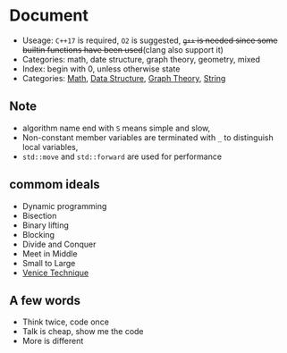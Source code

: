 # Document

- Useage: `C++17` is required, `O2` is suggested, ~~`g++` is needed since some builtin functions have been used~~(clang also support it)
- Categories: math, date structure, graph theory, geometry, mixed
- Index: begin with 0, unless otherwise state
- Categories: [Math](math/basic.md), [Data Structure](dataStructure.md), [Graph Theory](graph.md), [String](string.md)

## Note

- algorithm name end with `S` means simple and slow, 
- Non-constant member variables are terminated with `_` to distinguish local variables,
- `std::move` and `std::forward` are used for performance

## commom ideals

- Dynamic programming
- Bisection
- Binary lifting
- Blocking
- Divide and Conquer
- Meet in Middle
- Small to Large
- [Venice Technique](https://codeforces.com/blog/entry/58316)


## A few words

- Think twice, code once
- Talk is cheap, show me the code
- More is different